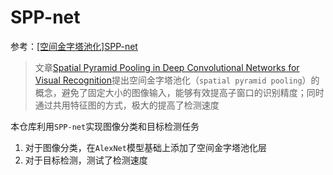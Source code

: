 
# SPP-net

参考：[[空间金字塔池化]SPP-net](https://blog.zhujian.life/posts/caf02cb8.html)

>文章[Spatial Pyramid Pooling in Deep Convolutional Networks for Visual Recognition](https://arxiv.org/abs/1406.4729)提出空间金字塔池化（`spatial pyramid pooling`）的概念，避免了固定大小的图像输入，能够有效提高子窗口的识别精度；同时通过共用特征图的方式，极大的提高了检测速度

本仓库利用`SPP-net`实现图像分类和目标检测任务

1. 对于图像分类，在`AlexNet`模型基础上添加了空间金字塔池化层
2. 对于目标检测，测试了检测速度